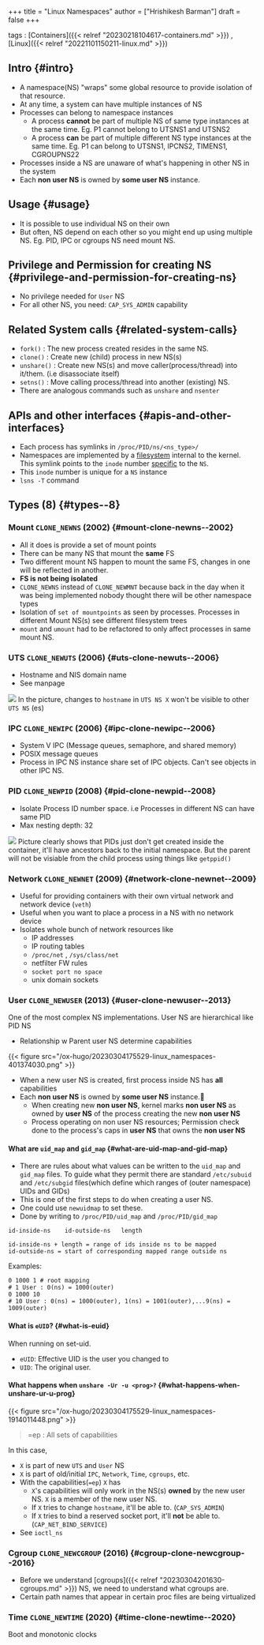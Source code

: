 +++
title = "Linux Namespaces"
author = ["Hrishikesh Barman"]
draft = false
+++

tags
: [Containers]({{< relref "20230218104617-containers.md" >}}) , [Linux]({{< relref "20221101150211-linux.md" >}})


## Intro {#intro}

-   A namespace(NS) "wraps" some global resource to provide isolation of that resource.
-   At any time, a system can have multiple instances of NS
-   Processes can belong to namespace instances
    -   A process **cannot** be part of multiple NS of same type instances at the same time. Eg. P1 cannot belong to UTSNS1 and UTSNS2
    -   A process **can** be part of multiple different NS type instances at the same time. Eg. P1 can belong to UTSNS1, IPCNS2, TIMENS1, CGROUPNS22
-   Processes inside a NS are unaware of what's happening in other NS in the system
-   Each **non user NS** is owned by **some user NS** instance.


## Usage {#usage}

-   It is possible to use individual NS on their own
-   But often, NS depend on each other so you might end up using multiple NS. Eg. PID, IPC or cgroups NS need mount NS.


## Privilege and Permission for creating NS {#privilege-and-permission-for-creating-ns}

-   No privilege needed for `User` NS
-   For all other NS, you need: `CAP_SYS_ADMIN` capability


## Related System calls {#related-system-calls}

-   `fork()` : The new process created resides in the same NS.
-   `clone()` : Create new (child) process in new NS(s)
-   `unshare()` : Create new NS(s) and move caller(process/thread) into it/them. (i.e disassociate itself)
-   `setns()` : Move calling process/thread into another (existing) NS.
-   There are analogous commands such as `unshare` and `nsenter`


## APIs and other interfaces {#apis-and-other-interfaces}

-   Each process has symlinks in `/proc/PID/ns/<ns_type>/`
-   Namespaces are implemented by a [filesystem](https://git.kernel.org/pub/scm/linux/kernel/git/torvalds/linux.git/tree/fs/nsfs.c) internal to the kernel. This symlink points to the `inode` number [specific](https://git.kernel.org/pub/scm/linux/kernel/git/torvalds/linux.git/tree/fs/nsfs.c) to the `NS`.
-   This `inode` number is unique for a `NS` instance
-   `lsns -T` command


## Types (8) {#types--8}


### Mount `CLONE_NEWNS` (2002) {#mount-clone-newns--2002}

-   All it does is provide a set of mount points
-   There can be many NS that mount the **same** FS
-   Two different mount NS happen to mount the same FS, changes in one will be reflected in another.
-   **FS is not being isolated**
-   `CLONE_NEWNS` instead of `CLONE_NEWMNT` because back in the day when it was being implemented nobody thought there will be other namespace types
-   Isolation of `set of mountpoints` as seen by processes. Processes in different Mount NS(s) see different filesystem trees
-   `mount` and `umount` had to be refactored to only affect processes in same mount NS.


### UTS `CLONE_NEWUTS` (2006) {#uts-clone-newuts--2006}

-   Hostname and NIS domain name
-   See manpage

![](/ox-hugo/CAPTURE-20230304175529-linux_namespaces-1552259156.png)
In the picture, changes to `hostname` in `UTS NS X` won't be visible to other `UTS NS` (es)


### IPC `CLONE_NEWIPC` (2006) {#ipc-clone-newipc--2006}

-   System V IPC (Message queues, semaphore, and shared memory)
-   POSIX message queues
-   Process in IPC NS instance share set of IPC objects. Can't see objects in other IPC NS.


### PID `CLONE_NEWPID` (2008) {#pid-clone-newpid--2008}

-   Isolate Process ID number space. i.e Processes in different NS can have same PID
-   Max nesting depth: 32

![](/ox-hugo/20230304175529-linux_namespaces-374814166.png)
Picture clearly shows that PIDs just don't get created inside the container, it'll have ancestors back to the initial namespace. But the parent will not be visiable from the child process using things like `getppid()`


### Network `CLONE_NEWNET` (2009) {#network-clone-newnet--2009}

-   Useful for providing containers with their own virtual network and network device (`veth`)
-   Useful when you want to place a process in a NS with no network device
-   Isolates whole bunch of network resources like
    -   IP addresses
    -   IP routing tables
    -   `/proc/net` , `/sys/class/net`
    -   netfilter FW rules
    -   `socket port no space`
    -   unix domain sockets


### User `CLONE_NEWUSER` (2013) {#user-clone-newuser--2013}

One of the most complex NS implementations. User NS are hierarchical like PID NS

-   Relationship w Parent user NS determine capabilities

{{< figure src="/ox-hugo/20230304175529-linux_namespaces-401374030.png" >}}

-   When a new user NS is created, first process inside NS has **all** capabilities
-   Each **non user NS** is owned by **some user NS** instance.🌟
    -   When creating new **non user NS**, kernel marks **non user NS** as owned by **user NS** of the process creating the new **non user NS**
    -   Process operating on non user NS resources; Permission check done to the process's caps in **user NS** that owns the **non user NS**


#### What are `uid_map` and `gid_map` {#what-are-uid-map-and-gid-map}

-   There are rules about what values can be written to the `uid_map` and `gid_map` files. To guide what they permit there are standard `/etc/subuid` and `/etc/subgid` files(which define which ranges of (outer namespace) UIDs and GIDs)
-   This is one of the first steps to do when creating a user NS.
-   One could use `newuidmap` to set these.
-   Done by writing to `/proc/PID/uid_map` and `/proc/PID/gid_map`

<!--listend-->

```text
id-inside-ns    id-outside-ns   length

id-inside-ns + length = range of ids inside ns to be mapped
id-outside-ns = start of corresponding mapped range outside ns
```

Examples:

```text
0 1000 1 # root mapping
# 1 User : 0(ns) = 1000(outer)
0 1000 10
# 10 User : 0(ns) = 1000(outer), 1(ns) = 1001(outer),...9(ns) = 1009(outer)
```


#### What is `eUID`? {#what-is-euid}

When running on set-uid.

-   `eUID`: Effective UID is the user you changed to
-   `UID`: The original user.


#### What happens when `unshare -Ur -u <prog>?` {#what-happens-when-unshare-ur-u-prog}

{{< figure src="/ox-hugo/20230304175529-linux_namespaces-1914011448.png" >}}

<div class="book-hint warning small-text">

> =ep : All sets of capabilities
</div>

In this case,

-   `X` is part of new `UTS` and `User` NS
-   `X` is part of old/initial `IPC`, `Network`, `Time`, `cgroups`, etc.
-   With the capabilities(`=ep`) `X` has
    -   `X`'s capabilities will only work in the NS(s) **owned** by the new user NS. `X` is a member of the new user NS.
    -   If `X` tries to change `hostname`, it'll be able to. (`CAP_SYS_ADMIN`)
    -   If `X` tries to bind a reserved socket port, it'll **not** be able to. (`CAP_NET_BIND_SERVICE`)
-   See `ioctl_ns`


### Cgroup `CLONE_NEWCGROUP` (2016) {#cgroup-clone-newcgroup--2016}

-   Before we understand [cgroups]({{< relref "20230304201630-cgroups.md" >}}) NS, we need to understand what cgroups are.
-   Certain path names that appear in certain proc files are being virtualized


### Time `CLONE_NEWTIME` (2020) {#time-clone-newtime--2020}

Boot and monotonic clocks
